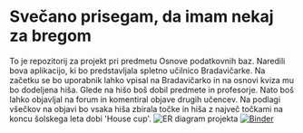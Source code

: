# Svečano prisegam, da imam nekaj za bregom
To je repozitorij za projekt pri predmetu Osnove podatkovnih baz. Naredili bova aplikacijo, ki bo predstavljala spletno učilnico Bradavičarke. Na začetku se bo uporabnik lahko vpisal na Bradavičarko in na osnovi kviza mu bo dodeljena hiša. Glede na hišo boš dobil predmete in profesorje. Nato boš lahko objavljal na forum in komentiral objave drugih učencev. Na podlagi všečkov na objavi bo vsaka hiša zbirala točke in hiša z največ točkami na koncu šolskega leta dobi 'House cup'.
![ER diagram projekta](opb_er.png)
[![Binder](https://mybinder.org/badge_logo.svg)](https://mybinder.org/v2/gh/MasaOrelj/Svecano-prisegam-da-imam-nekaj-za-bregom/main?urlpath=proxy%2F8080)
